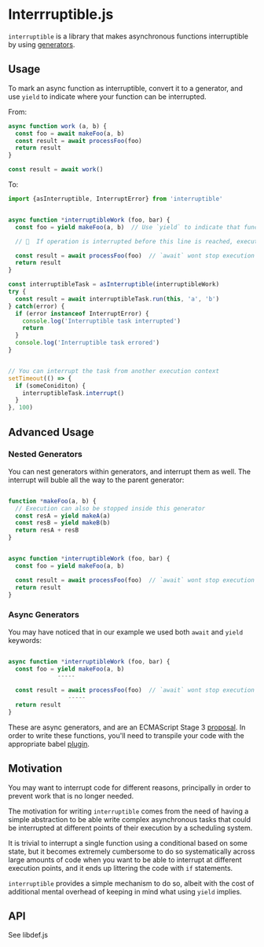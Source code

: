# Interrruptible.js

`interruptible` is a library that makes asynchronous functions interruptible
by using [generators](https://developer.mozilla.org/en-US/docs/Web/JavaScript/Reference/Statements/function*).


## Usage

To mark an async function as interruptible, convert it to a generator, and use
`yield` to indicate where your function can be interrupted.

From:
```javascript
async function work (a, b) {
  const foo = await makeFoo(a, b)
  const result = await processFoo(foo)
  return result
}

const result = await work()
```

To:
```javascript
import {asInterruptible, InterruptError} from 'interruptible'


async function *interruptibleWork (foo, bar) {
  const foo = yield makeFoo(a, b)  // Use `yield` to indicate that function can be interrupted after this async operation has resolved

  // 🚫  If operation is interrupted before this line is reached, execution will stop here.

  const result = await processFoo(foo)  // `await` wont stop execution even if operation is interrupted
  return result
}

const interruptibleTask = asInterruptible(interruptibleWork)
try {
  const result = await interruptibleTask.run(this, 'a', 'b')
} catch(error) {
  if (error instanceof InterruptError) {
    console.log('Interruptible task interrupted')
    return
  }
  console.log('Interruptible task errored')
}


// You can interrupt the task from another execution context
setTimeout(() => {
  if (someConiditon) {
    interruptibleTask.interrupt()
  }
}, 100)
```


## Advanced Usage

### Nested Generators

You can nest generators within generators, and interrupt them as well. The
interrupt will buble all the way to the parent generator:

```javascript

function *makeFoo(a, b) {
  // Execution can also be stopped inside this generator
  const resA = yield makeA(a)
  const resB = yield makeB(b)
  return resA + resB
}


async function *interruptibleWork (foo, bar) {
  const foo = yield makeFoo(a, b)

  const result = await processFoo(foo)  // `await` wont stop execution even if operation is interrupted
  return result
}
```

### Async Generators

You may have noticed that in our example we used both `await` and `yield`
keywords:

```javascript

async function *interruptibleWork (foo, bar) {
  const foo = yield makeFoo(a, b)
              -----

  const result = await processFoo(foo)  // `await` wont stop execution even if operation is interrupted
                 -----
  return result
}
```

These are async generators, and are an ECMAScript Stage 3 [proposal](https://github.com/tc39/proposal-async-iteration#async-generator-functions).
In order to write these functions, you'll need to transpile your code with the
appropriate babel [plugin](https://github.com/babel/babel/tree/master/packages/babel-plugin-transform-async-generator-functions).


## Motivation

You may want to interrupt code for different reasons, principally in order to
prevent work that is no longer needed.

The motivation for writing `interruptible` comes from the need of having a simple
abstraction to be able write complex asynchronous tasks that could be
interrupted at different points of their execution by a scheduling system.

It is trivial to interrupt a single function using a conditional based on some
state, but it becomes extremely cumbersome to do so systematically across large
amounts of code when you want to be able to interrupt at different execution
points, and it ends up littering the code with `if` statements.

`interruptible` provides a simple mechanism to do so, albeit with the cost
of additional mental overhead of keeping in mind what using `yield` implies.


## API

See libdef.js
